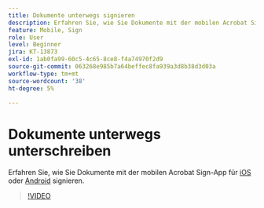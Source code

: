 ```yaml
---
title: Dokumente unterwegs signieren
description: Erfahren Sie, wie Sie Dokumente mit der mobilen Acrobat Sign-App signieren
feature: Mobile, Sign
role: User
level: Beginner
jira: KT-13873
exl-id: 1ab0fa99-60c5-4c65-8ce8-f4a74970f2d9
source-git-commit: 063268e985b7a64beffec8fa939a3d8b38d3d03a
workflow-type: tm+mt
source-wordcount: '38'
ht-degree: 5%

---
```


# Dokumente unterwegs unterschreiben

Erfahren Sie, wie Sie Dokumente mit der mobilen Acrobat Sign-App für [iOS](https://apps.apple.com/us/app/adobe-sign/id481082197) oder [Android](https://play.google.com/store/apps/details?id=com.adobe.echosign&hl=de) signieren.

>[!VIDEO](https://video.tv.adobe.com/v/3439047?quality=12&learn=on&hidetitle=true&captions=ger)
